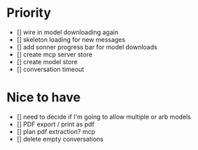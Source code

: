 # Priority

- [] wire in model downloading again
- [] skeleton loading for new messages
- [] add sonner progress bar for model downloads
- [] create mcp server store
- [] create model store
- [] conversation timeout

# Nice to have

- [] need to decide if I'm going to allow multiple or arb models
- [] PDF export / print as pdf
- [] plan pdf extraction? mcp
- [] delete empty conversations
